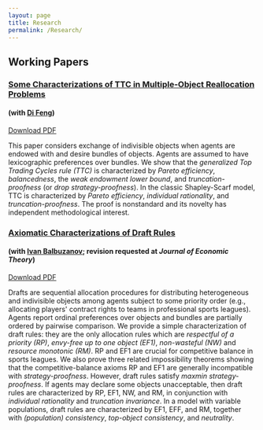 ```yaml
---
layout: page
title: Research
permalink: /Research/
---
```


## Working Papers

### [Some Characterizations of TTC in Multiple-Object Reallocation Problems](https://arxiv.org/abs/2404.04822)
#### (with [Di Feng](https://dfengecon.github.io/))
[Download PDF](https://arxiv.org/pdf/2404.04822)

This paper considers exchange of indivisible objects when agents are endowed with and desire bundles of objects. Agents are assumed to have lexicographic preferences over bundles. We show that the _generalized Top Trading Cycles rule (TTC)_ is characterized by _Pareto efficiency_, _balancedness_, the _weak endowment lower bound_, and _truncation-proofness_ (or _drop strategy-proofness_). In the classic Shapley-Scarf model, TTC is characterized by _Pareto efficiency_, _individual rationality_, and _truncation-proofness_. The proof is nonstandard and its novelty has independent methodological interest.

### [Axiomatic Characterizations of Draft Rules](https://arxiv.org/abs/2204.08300)
#### (with [Ivan Balbuzanov](https://sites.google.com/site/ibalbuzanov/); revision requested at _Journal of Economic Theory_)
[Download PDF](https://arxiv.org/pdf/2204.08300.pdf)

Drafts are sequential allocation procedures for distributing heterogeneous and indivisible objects among agents subject to some priority order (e.g., allocating players' contract rights to teams in professional sports leagues). Agents report ordinal preferences over objects and bundles are partially ordered by pairwise comparison. We provide a simple characterization of draft rules: they are the only allocation rules which are _respectful of a priority (RP)_, _envy-free up to one object (EF1)_, _non-wasteful (NW)_ and _resource monotonic (RM)_. RP and EF1 are crucial for competitive balance in sports leagues. We also prove three related impossibility theorems showing that the competitive-balance axioms RP and EF1 are generally incompatible with _strategy-proofness_. However, draft rules satisfy _maxmin strategy-proofness_. If agents may declare some objects unacceptable, then draft rules are characterized by RP, EF1, NW, and RM, in conjunction with _individual rationality_ and _truncation invariance_. In a model with variable populations, draft rules are characterized by EF1, EFF, and RM, together with _(population) consistency_, _top-object consistency_, and _neutrality_.